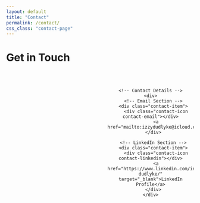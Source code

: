 ```yaml
---
layout: default
title: "Contact"
permalink: /contact/
css_class: "contact-page"
---
```


<style>
  /* Container for contact information */
  .contact-page-container {
    width: 100%;
    margin: 0 auto;
    display: flex;
    flex-direction: column;
    gap: 2rem;
    text-align: center;
  }

  /* Profile and contact details layout */
  .contact-section {
    display: flex;
    align-items: center;
    justify-content: center;
    gap: 2rem;
    padding: 2rem 0;
  }

  /* Circular profile image */
  .profile-image {
    width: 240px;
    height: 240px;
    border-radius: 50%;
    background-size: cover;
    background-position: center;
    background-image: url("/assets/images/IMG_5332.jpeg"); /* Ensure correct file path */
    flex-shrink: 0;
  }

  /* Contact item wrapper */
  .contact-item {
    display: flex;
    align-items: center;
    gap: 0.5rem;
    margin-bottom: 1rem;
  }

  /* Contact icons */
  .contact-icon {
    width: 24px;
    height: 24px;
    display: block;
    background-size: cover;
    background-position: center;
    flex-shrink: 0;
  }

  .contact-email {
    background-image: url("/assets/icons/github.svg"); /* Correct icon path */
  }

  .contact-linkedin {
    background-image: url("/assets/icons/linkedin.svg"); /* Correct icon path */
  }

  /* Contact text */
  .contact-details a {
    font-size: 1.2rem;
    color: #0077b5; /* Link color */
    text-decoration: none;
    font-weight: bold;
  }

  .contact-details a:hover {
    text-decoration: underline;
  }

  /* Responsive adjustments */
  @media (max-width: 768px) {
    .contact-section {
      flex-direction: column;
    }

    .profile-image {
      width: 100px;
      height: 100px;
    }

    .contact-icon {
      width: 20px;
      height: 20px;
    }

    .contact-details a {
      font-size: 1rem;
    }
  }
</style>

# Get in Touch

<div class="contact-page-container">
  <div class="contact-section">
    <!-- Profile Image -->
    <div class="profile-image"></div>

    <!-- Contact Details -->
    <div>
      <!-- Email Section -->
      <div class="contact-item">
        <div class="contact-icon contact-email"></div>
        <a href="mailto:izzydudlyke@icloud.com">izzydudlyke@icloud.com</a>
      </div>

      <!-- LinkedIn Section -->
      <div class="contact-item">
        <div class="contact-icon contact-linkedin"></div>
        <a href="https://www.linkedin.com/in/isabel-dudlyke/" target="_blank">LinkedIn Profile</a>
      </div>
    </div>
  </div>
</div>


